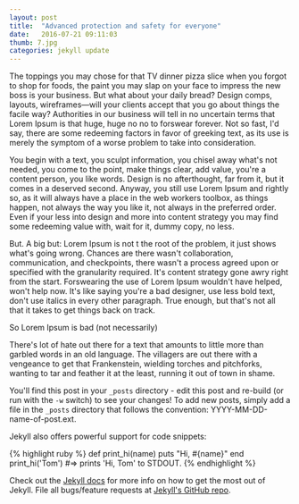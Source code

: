 ```yaml
---
layout: post
title:  "Advanced protection and safety for everyone"
date:   2016-07-21 09:11:03
thumb: 7.jpg
categories: jekyll update
---
```


The toppings you may chose for that TV dinner pizza slice when you forgot to shop for foods, the paint you may slap on your face to impress the new boss is your business. But what about your daily bread? Design comps, layouts, wireframes—will your clients accept that you go about things the facile way? Authorities in our business will tell in no uncertain terms that Lorem Ipsum is that huge, huge no no to forswear forever. Not so fast, I'd say, there are some redeeming factors in favor of greeking text, as its use is merely the symptom of a worse problem to take into consideration.

You begin with a text, you sculpt information, you chisel away what's not needed, you come to the point, make things clear, add value, you're a content person, you like words. Design is no afterthought, far from it, but it comes in a deserved second. Anyway, you still use Lorem Ipsum and rightly so, as it will always have a place in the web workers toolbox, as things happen, not always the way you like it, not always in the preferred order. Even if your less into design and more into content strategy you may find some redeeming value with, wait for it, dummy copy, no less.


But. A big but: Lorem Ipsum is not t the root of the problem, it just shows what's going wrong. Chances are there wasn't collaboration, communication, and checkpoints, there wasn't a process agreed upon or specified with the granularity required. It's content strategy gone awry right from the start. Forswearing the use of Lorem Ipsum wouldn't have helped, won't help now. It's like saying you're a bad designer, use less bold text, don't use italics in every other paragraph. True enough, but that's not all that it takes to get things back on track.

So Lorem Ipsum is bad (not necessarily)

There's lot of hate out there for a text that amounts to little more than garbled words in an old language. The villagers are out there with a vengeance to get that Frankenstein, wielding torches and pitchforks, wanting to tar and feather it at the least, running it out of town in shame.

You'll find this post in your `_posts` directory - edit this post and re-build (or run with the `-w` switch) to see your changes!
To add new posts, simply add a file in the `_posts` directory that follows the convention: YYYY-MM-DD-name-of-post.ext.

Jekyll also offers powerful support for code snippets:

{% highlight ruby %}
def print_hi(name)
  puts "Hi, #{name}"
end
print_hi('Tom')
#=> prints 'Hi, Tom' to STDOUT.
{% endhighlight %}

Check out the [Jekyll docs][jekyll] for more info on how to get the most out of Jekyll. File all bugs/feature requests at [Jekyll's GitHub repo][jekyll-gh].

[jekyll-gh]: https://github.com/mojombo/jekyll
[jekyll]:    http://jekyllrb.com
